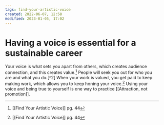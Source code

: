 ```yaml
---
tags: find-your-artistic-voice 
created: 2022-06-07, 12:58
modified: 2023-01-05, 17:02
---
```


# Having a voice is essential for a sustainable career
Your voice is what sets you apart from others, which creates audience connection, and this creates value.[^1] People will seek you out for who you are and what you do.[^2] When your work is valued, you get paid to keep making work, which allows you to keep honing your voice.[^1] Using your voice and being true to yourself is one way to practice [[Attraction, not promotion]].

[^1]: [[Find Your Artistic Voice]] pg. 44